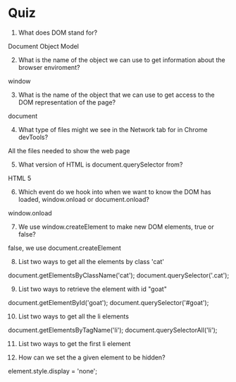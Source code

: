# Quiz

1. What does DOM stand for?

Document Object Model

2. What is the name of the object we can use to get information about the browser enviroment?

window

3. What is the name of the object that we can use to get access to the DOM representation of the page?

document

4. What type of files might we see in the Network tab for in Chrome devTools?

All the files needed to show the web page

5. What version of HTML is document.querySelector from?

HTML 5

6. Which event do we hook into when we want to know the DOM has loaded, window.onload or document.onload?

window.onload

7. We use window.createElement to make new DOM elements, true or false?

false, we use document.createElement

8. List two ways to get all the elements by class 'cat'

document.getElementsByClassName('cat');
document.querySelector('.cat');

9. List two ways to retrieve the element with id "goat"

document.getElementById('goat');
document.querySelector('#goat');

10. List two ways to get all the li elements

document.getElementsByTagName('li');
document.querySelectorAll('li');

11. List two ways to get the first li element



12. How can we set the a given element to be hidden?

element.style.display = 'none';

